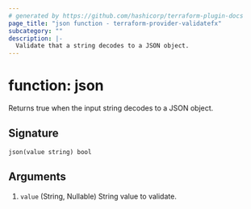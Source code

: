 ```yaml
---
# generated by https://github.com/hashicorp/terraform-plugin-docs
page_title: "json function - terraform-provider-validatefx"
subcategory: ""
description: |-
  Validate that a string decodes to a JSON object.
---
```


# function: json

Returns true when the input string decodes to a JSON object.



## Signature

<!-- signature generated by tfplugindocs -->
```text
json(value string) bool
```

## Arguments

<!-- arguments generated by tfplugindocs -->
1. `value` (String, Nullable) String value to validate.

